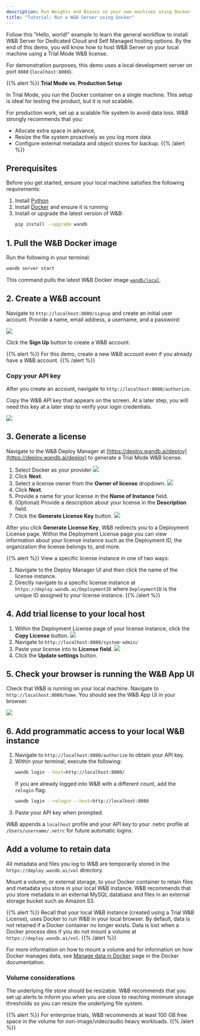 ```yaml
---
description: Run Weights and Biases on your own machines using Docker
title: "Tutorial: Run a W&B Server using Docker"
---
```


Follow this "Hello, world!" example to learn the general workflow to install W&B Server for Dedicated Cloud and Self Managed hosting options. By the end of this demo, you will know how to host W&B Server on your local machine using a Trial Mode W&B license. 

For demonstration purposes, this demo uses a local development server on port `8080` (`localhost:8080`).

{{% alert %}}
**Trial Mode vs. Production Setup**

In Trial Mode, you run the Docker container on a single machine. This setup is ideal for testing the product, but it is not scalable.

For production work, set up a scalable file system to avoid data loss. W&B strongly recommends that you:
* Allocate extra space in advance, 
* Resize the file system proactively as you log more data
* Configure external metadata and object stores for backup.
{{% /alert %}}

## Prerequisites
Before you get started, ensure your local machine satisfies the following requirements: 

1. Install [Python](https://www.python.org)
2. Install [Docker](https://www.docker.com) and ensure it is running
3. Install or upgrade the latest version of W&B:
   ```bash
   pip install --upgrade wandb
   ```
##  1. Pull the W&B Docker image

Run the following in your terminal:

```bash
wandb server start
```

This command pulls the latest W&B Docker image [`wandb/local`](https://hub.docker.com/r/wandb/local).


## 2. Create a W&B account
Navigate to `http://localhost:8080/signup` and create an initial user account. Provide a name, email address, a username, and a password: 

![](/images/hosting/signup_localhost.png)

Click the **Sign Up** button to create a W&B account. 

{{% alert %}}
For this demo, create a new W&B account even if you already have a W&B account. 
{{% /alert %}}


### Copy your API key
After you create an account, navigate to `http://localhost:8080/authorize`.  

Copy the W&B API key that appears on the screen. At a later step, you will need this key at a later step to verify your login credentials.

![](/images/hosting/copy_api_key.png)

## 3. Generate a license
Navigate to the W&B Deploy Manager at [https://deploy.wandb.ai/deploy](https://deploy.wandb.ai/deploy) to generate a Trial Mode W&B license.

1. Select Docker as your provider
![](/images/hosting/deploy_manager_platform.png)
2. Click **Next**.
3. Select a license owner from the **Owner of license** dropdown.
![](/images/hosting/deploy_manager_info.png)
4. Click **Next**.
5. Provide a name for your license in the **Name of Instance** field.
6. (Optional) Provide a description about your license in the **Description** field. 
7. Click the **Generate License Key** button.
![](/images/hosting/deploy_manager_generate.png)

After you click **Generate License Key**, W&B redirects you to a Deployment License page. Within the Deployment License page you can view information about your license instance such as the Deployment ID, the organization the license belongs to, and more.

{{% alert %}}
View a specific license instance in one of two ways:
1. Navigate to the Deploy Manager UI and then click the name of the license instance.
2. Directly navigate to a specific license instance at `https://deploy.wandb.ai/DeploymentID` where `DeploymentID` is the unique ID assigned to your license instance.
{{% /alert %}}

## 4. Add trial license to your local host
1. Within the Deployment License page of your license instance, click the **Copy License** button.
![](/images/hosting/deploy_manager_get_license.png)
2. Navigate to `http://localhost:8080/system-admin/`
3. Paste your license into to **License field**.
![](/images/hosting/License.gif)
4. Click the **Update settings** button.

## 5. Check your browser is running the W&B App UI
Check that W&B is running on your local machine. Navigate to `http://localhost:8080/home`. You should see the W&B App UI in your browser.

![](/images/hosting/check_local_host.png)

## 6. Add programmatic access to your local W&B instance

1. Navigate to `http://localhost:8080/authorize` to obtain your API key.
2. Within your terminal, execute the following:
   ```bash
   wandb login --host=http://localhost:8080/
   ```
   If you are already logged into W&B with a different count, add the `relogin` flag:
   ```bash
   wandb login --relogin --host=http://localhost:8080
   ```
3. Paste your API key when prompted.

W&B appends a `localhost` profile and your API key to your .netrc profile at `/Users/username/.netrc` for future automatic logins.

## Add a volume to retain data

All metadata and files you log to W&B are temporarily stored in the `https://deploy.wandb.ai/vol` directory. 

Mount a volume, or external storage, to your Docker container to retain files and metadata you store in your local W&B instance. W&B recommends that you store metadata in an external MySQL database and files in an external storage bucket such as Amazon S3.

{{% alert %}}
Recall that your local W&B instance (created using a Trial W&B License), uses Docker to run W&B in your local browser. By default, data is not retained if a Docker container no longer exists. Data is lost when a Docker process dies if you do not mount a volume at `https://deploy.wandb.ai/vol`.
{{% /alert %}}

For more information on how to mount a volume and for information on how Docker manages data, see [Manage data in Docker](https://docs.docker.com/storage/) page in the Docker documentation.

### Volume considerations
The underlying file store should be resizable.
W&B recommends that you set up alerts to inform you when you are close to reaching minimum storage thresholds so you can resize the underlying file system. 


{{% alert %}}
For enterprise trials, W&B recommends at least 100 GB free space in the volume for non-image/video/audio heavy workloads.
{{% /alert %}}

<!-- ## Next steps -->



